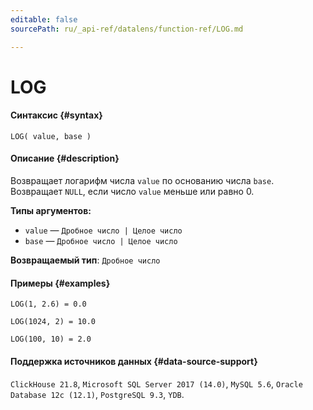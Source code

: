 ```yaml
---
editable: false
sourcePath: ru/_api-ref/datalens/function-ref/LOG.md

---
```


# LOG



#### Синтаксис {#syntax}


```
LOG( value, base )
```

#### Описание {#description}
Возвращает логарифм числа `value` по основанию числа `base`. Возвращает `NULL`, если число `value` меньше или равно 0.

**Типы аргументов:**
- `value` — `Дробное число | Целое число`
- `base` — `Дробное число | Целое число`


**Возвращаемый тип**: `Дробное число`

#### Примеры {#examples}

```
LOG(1, 2.6) = 0.0
```

```
LOG(1024, 2) = 10.0
```

```
LOG(100, 10) = 2.0
```


#### Поддержка источников данных {#data-source-support}

`ClickHouse 21.8`, `Microsoft SQL Server 2017 (14.0)`, `MySQL 5.6`, `Oracle Database 12c (12.1)`, `PostgreSQL 9.3`, `YDB`.
